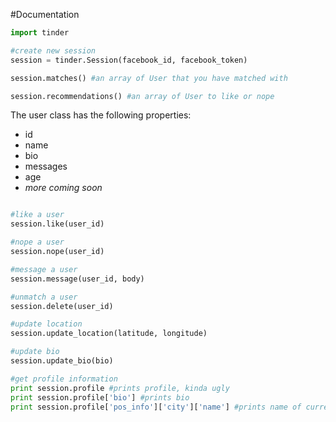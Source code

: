 #Documentation

```python
import tinder

#create new session
session = tinder.Session(facebook_id, facebook_token)

session.matches() #an array of User that you have matched with

session.recommendations() #an array of User to like or nope
```
The user class has the following properties:

 * id
 * name
 * bio
 * messages
 * age
 * *more coming soon*

```python

#like a user
session.like(user_id)

#nope a user
session.nope(user_id)

#message a user
session.message(user_id, body)

#unmatch a user
session.delete(user_id)

#update location 
session.update_location(latitude, longitude)

#update bio
session.update_bio(bio)

#get profile information
print session.profile #prints profile, kinda ugly
print session.profile['bio'] #prints bio
print session.profile['pos_info']['city']['name'] #prints name of current city
```

